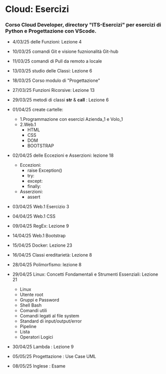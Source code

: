 # Cloud: Esercizi

### Corso Cloud Developer, directory "ITS-Esercizi" per esercizi di Python e Progettazione con VScode.

- 4/03/25 delle Funzioni: Lezione 4

- 10/03/25 comandi Git e visione fuznionalità Git-hub

- 11/03/25 comandi di Pull da remoto a locale

- 13/03/25 studio delle Classi: Lezione 6

- 18/03/25 Corso modulo di "Progettazione"

- 27/03/25 Funzioni Ricorsive: Lezione 13

- 29/03/25 metodi di classi __str__ & __call__ : Lezione 6

- 01/04/25 create cartelle: 
    - 1.Programmazione con esercizi Azienda_1 e Volo_1
    - 2.Web.1
        - HTML
        - CSS
        - DOM
        - BOOTSTRAP

- 02/04/25 delle Eccezioni e Asserzioni: lezione 18
    - Eccezioni:
        - raise Exception()
        - try:
        - except:
        - finally:
    - Asserzioni:
        - assert

- 03/04/25 Web.1 Esercizio 3 

- 04/04/25 Web.1 CSS

- 09/04/25 RegEx: Lezione 9

- 14/04/25 Web.1 Bootstrap

- 15/04/25 Docker: Lezione 23

- 16/04/25 Classi ereditarietà: Lezione 8

- 28/04/25 Polimorfismo: lezione 8

- 29/04/25 Linux: Concetti Fondamentali e Strumenti Essenziali: Lezione 21
    - Linux
    - Utente root
    - Gruppi e Password
    - Shell Bash
    - Comandi utili
    - Comandi legati al file system
    - Standard di input/output/error
    - Pipeline
    - Lista
    - Operatori Logici

- 30/04/25 Lambda : Lezione 9

- 05/05/25 Progettazione : Use Case UML

- 08/05/25 Inglese : Esame